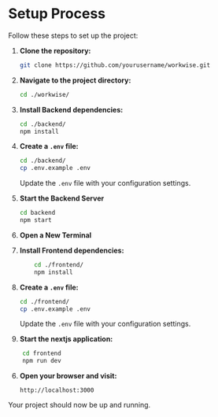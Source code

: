 # Setup Process

Follow these steps to set up the project:

1. **Clone the repository:**

   ```sh
   git clone https://github.com/yourusername/workwise.git
   ```

2. **Navigate to the project directory:**

   ```sh
   cd ./workwise/
   ```

3. **Install Backend dependencies:**

   ```sh
   cd ./backend/
   npm install
   ```

4. **Create a `.env` file:**

   ```sh
   cd ./backend/
   cp .env.example .env
   ```

   Update the `.env` file with your configuration settings.

5. **Start the Backend Server** 
   ```sh
   cd backend
   npm start
   ```

5. **Open a New Terminal**

5. **Install Frontend dependencies:**

   ```sh
       cd ./frontend/
       npm install
   ```

5. **Create a `.env` file:**

   ```sh
   cd ./frontend/
   cp .env.example .env
   ```

   Update the `.env` file with your configuration settings.

7. **Start the nextjs application:**

```sh
    cd frontend
    npm run dev
```

6. **Open your browser and visit:**
   ```
   http://localhost:3000
   ```

Your project should now be up and running.
